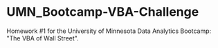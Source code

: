 # UMN_Bootcamp-VBA-Challenge

Homework #1 for the University of Minnesota Data Analytics Bootcamp: "The VBA of Wall Street".
